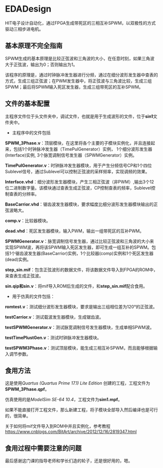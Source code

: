 # EDADesign

HIT电子设计自动化，通过FPGA生成带死区的三相互补SPWM，以双极性的方式驱动三相步进电机。

## 基本原理不完全指南

SPWM生成的基本原理是比较正弦波和三角波的大小，在任意时刻，如果三角波大于正弦波，输出为0；否则输出为1。

该程序的原理是，通过时钟脉冲发生器进行分频，通过在细分波形发生器中查表的方式，生成三组正弦波；在PWM发生器中，将正弦波与三角波比较，生成三组SPWM；最后将SPWM输入死区发生器，生成三组带死区的互补SPWM。

## 文件的基本配置

主程序文件位于头文件夹中，调试文件，也就是用于生成波形的文件，位于**sin1**文件夹中。

- 主程序中的文件包括

**SPWM_3Phase.v**：顶层模块，在这里将各个主要的子模块实例化，并且连接起来，包括1个时钟脉冲发生器（TimePulGenerator）实例， 1个细分波形发生器(Interface)实例, 3个脉宽调制信号发生器（SPWMGenerator）实例。

**TimePulGenerator.v**：时钟脉冲发生器模块，用于产生分频信号CP和1个四位Sublevel信号，通过Sublevel可以控制正弦波的采样频率，实现调频的效果。

**Interface.vhd**：细分波形发生器模块，产生三相正弦波（非PWM）,输出3个12位二进制数字量。该模块通过查表生成正弦波，CP控制查表的频率，Sublevel控制查表的分辨率。

**BaseCarrior.vhd**：锯齿波发生器模块，要求幅度比细分波形发生器模块输出的正弦波略大。

**comp.v**：比较器模块。

**dead.vhd**：死区发生器模块，输入PWM，输出一组带死区的互补PWM。

**SPWMGenerator.v**：脉宽调制信号发生器，通过比较正弦波和三角波的大小来实现SPWM波，再将该SPWM输入死区发生器，即可生成一组互补的SPWM。包括1个锯齿波发生器(BaseCarrior)实例，1个比较器(comp)实例和1个死区发生器(dead)实例。

**step_sin.mif**：包含正弦波形的数据文件，将该数据文件导入到FPGA的ROM中，来查表生成正弦波。

**sin.qip和sin.v**：将mif导入ROM后生成的文件，和**step_sin.mif**配合食用。

- 用于仿真的文件包括：

**romtest.v**：测试细分波形发生器模块，要求是输出三组相位差为120°的正弦波。

**testCarrior.v**：测试载波发生器模块，生成锯齿波。

**testSPWMGenerator.v**：测试脉宽调制信号发生器模块，生成单相SPWM波。

**testTimePlustGen.v**：测试时钟脉冲发生器模块。

**testSPWM3Phase.v**：测试顶层模块，能生成三相互补SPWM，而且能够根据输入调节参数。

## 食用方法
这是使用*Quartus (Quartus Prime 17.1) Lite Edition* 创建的工程，工程文件为**SPWM_3Phase.qpf**。

仿真使用的是*ModelSim SE-64 10.4*，工程文件为**sim1.mpf**。

如果不能直接打开工程文件，那么新建工程，将子模块全部导入然后编译也是可行的，很简单。

关于如何将mif文件导入到ROM中并且实例化，参考教程 https://www.cnblogs.com/BitArt/archive/2012/12/16/2819347.html

## 食用过程中需要注意的问题



最后感谢这门课的指导老师和学长们造的轮子，还是很好用的，嗯。
